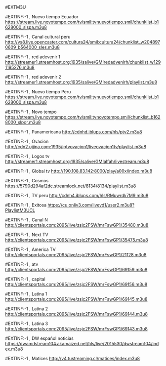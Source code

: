 #EXTM3U


#EXTINF:-1 , Nuevo tiempo Ecuador
https://stream.live.novotempo.com/tv/smil:tvnuevotiempo.smil/chunklist_b1628000_slspa.m3u8


#EXTINF:-1 , Canal cultural peru
http://vs8.live.opencaster.com/cultura24/smil:cultura24/chunklist_w2048970609_b564000_sles.m3u8


#EXTINF:-1 , red adevenir 1
http://streamer1.streamhost.org:1935/salive/GMIredadvenirh/chunklist_w1291195276.m3u8 


#EXTINF:-1 , red adevenir 2
http://streamer1.streamhost.org:1935/salive/GMIredadvenirh/playlist.m3u8


#EXTINF:-1 , Nuevo tiempo Peru
https://stream.live.novotempo.com/tv/smil:tvnuevotiempo.smil/chunklist_b1628000_slspa.m3u8


#EXTINF:-1 , Novo tempo
https://stream.live.novotempo.com/tv/smil:tvnovotempo.smil/chunklist_b1628000_slpor.m3u8


#EXTINF:-1 , Panamericana
http://cdnhd.iblups.com/hls/ptv2.m3u8


#EXTINF:-1 , Ovacion
http://cdn2.ujjina.com:1935/iptvovacion1/liveovacion1tv/playlist.m3u8

#EXTINF:-1 , Logos tv
http://streamer1.streamhost.org:1935/salive/GMIalfah/livestream.m3u8


#EXTINF:-1 , Global tv
http://190.108.83.142:8000/play/a00x/index.m3u8


#EXTINF:-1 , Cosmos
https://5790d294af2dc.streamlock.net/8134/8134/playlist.m3u8

#EXTINF:-1 , TV peru
http://cdnh4.iblups.com/hls/RMuwrdk7M9.m3u8

#EXTINF:-1 , Exitosa
https://cu.onliv3.com/livevd1/user2.m3u8?PlaylistM3UCL


#EXTINF:-1 , Canal N
http://clientsportals.com:2095/live/zsjc2FSW/mrFswGP1/35480.m3u8

#EXTINF:-1 , Next TV
http://clientsportals.com:2095/live/zsjc2FSW/mrFswGP1/35475.m3u8

#EXTINF:-1 , America TV
http://clientsportals.com:2095/live/zsjc2FSW/mrFswGP1/21128.m3u8

#EXTINF:-1 , atv
http://clientsportals.com:2095/live/zsjc2FSW/mrFswGP1/69159.m3u8

#EXTINF:-1 , capital 
http://clientsportals.com:2095/live/zsjc2FSW/mrFswGP1/69156.m3u8

#EXTINF:-1 , Latina 1
http://clientsportals.com:2095/live/zsjc2FSW/mrFswGP1/69145.m3u8

#EXTINF:-1 , Latina 2
http://clientsportals.com:2095/live/zsjc2FSW/mrFswGP1/69144.m3u8

#EXTINF:-1 , Latina 3
http://clientsportals.com:2095/live/zsjc2FSW/mrFswGP1/69143.m3u8

#EXTINF:-1 , DW español noticias
https://dwamdstream104.akamaized.net/hls/live/2015530/dwstream104/index.m3u8

#EXTINF:-1 , Matices
http://v4.tustreaming.cl/matices/index.m3u8

